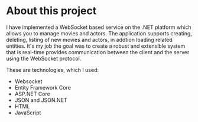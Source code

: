 # About this project

I have implemented a WebSocket based service on the .NET platform which 
allows you to manage movies and actors. The application supports creating, deleting, listing of new movies and actors, in addtion loading related entities. It's my job 
the goal was to create a robust and extensible system that is real-time 
provides communication between the client and the server using the WebSocket protocol.

These are technologies, which I used:
- Websocket
- Entity Framework Core
- ASP.NET Core
- JSON and JSON.NET
- HTML
- JavaScript

[](moviesview.png)

[](actorsview.png)
